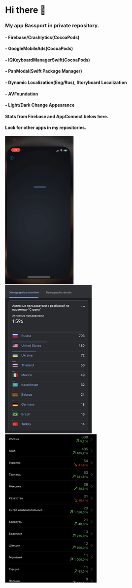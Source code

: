 # Hi there 👋

### My app Bassport in private repository.  
#### - Firebase/Crashlytics(CocoaPods)
#### - GoogleMobileAds(CocoaPods)
#### - IQKeyboardManagerSwift(CocoaPods)
#### - PanModal(Swift Package Manager)
#### - Dynamic Localization(Eng/Rus), Storyboard Localization
#### - AVFoundation
#### - Light/Dark Change Appearance
#### Stats from Firebase and AppConnect below here.  
#### Look for other apps in my repositories.  
![](https://github.com/defolty/defolty/blob/main/Bassport%20Preview.gif) ![](https://github.com/defolty/defolty/blob/main/FirebaseNew.jpg) ![](https://github.com/defolty/defolty/blob/main/AppConnectNew.jpg)

<!--
**defolty/defolty** is a ✨ _special_ ✨ repository because its `README.md` (this file) appears on your GitHub profile.

Here are some ideas to get you started:

- 🔭 I’m currently working on ...
- 🌱 I’m currently learning ...
- 👯 I’m looking to collaborate on ...
- 🤔 I’m looking for help with ...
- 💬 Ask me about ...
- 📫 How to reach me: ...
- 😄 Pronouns: ...
- ⚡ Fun fact: ...
-->
